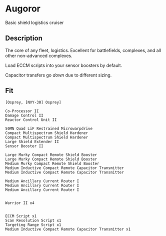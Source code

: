 # Augoror
Basic shield logistics cruiser

## Description
The core of any fleet, logistics. Excellent for battlefields, complexes, and all other non-advanced complexes.

Load ECCM scripts into your sensor boosters by default.

Capacitor transfers go *down* due to different sizing.

## Fit
```
[Osprey, [NVY-30] Osprey]

Co-Processor II
Damage Control II
Reactor Control Unit II

50MN Quad LiF Restrained Microwarpdrive
Compact Multispectrum Shield Hardener
Compact Multispectrum Shield Hardener
Large Shield Extender II
Sensor Booster II

Large Murky Compact Remote Shield Booster
Large Murky Compact Remote Shield Booster
Medium Murky Compact Remote Shield Booster
Medium Inductive Compact Remote Capacitor Transmitter
Medium Inductive Compact Remote Capacitor Transmitter

Medium Ancillary Current Router I
Medium Ancillary Current Router I
Medium Ancillary Current Router I


Warrior II x4


ECCM Script x1
Scan Resolution Script x1
Targeting Range Script x1
Medium Inductive Compact Remote Capacitor Transmitter x1
```